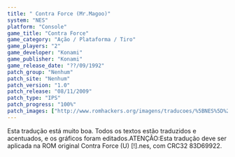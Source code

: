 ```yaml
---
title: " Contra Force (Mr.Magoo)"
system: "NES"
platform: "Console"
game_title: "Contra Force"
game_category: "Ação / Plataforma / Tiro"
game_players: "2"
game_developer: "Konami"
game_publisher: "Konami"
game_release_date: "??/09/1992"
patch_group: "Nenhum"
patch_site: "Nenhum"
patch_version: "1.0"
patch_release: "08/11/2009"
patch_type: "IPS"
patch_progress: "100%"
patch_images: ["http://www.romhackers.org/imagens/traducoes/%5BNES%5D%20Contra%20Force%20-%20Mr.Magoo%20-%201.png","http://www.romhackers.org/imagens/traducoes/%5BNES%5D%20Contra%20Force%20-%20Mr.Magoo%20-%202.png","http://www.romhackers.org/imagens/traducoes/%5BNES%5D%20Contra%20Force%20-%20Mr.Magoo%20-%203.png"]
---
```

Esta tradução está muito boa. Todos os textos estão traduzidos e acentuados, e os gráficos foram editados.ATENÇÃO:Esta tradução deve ser aplicada na ROM original Contra Force (U) [!].nes, com CRC32 83D69922.